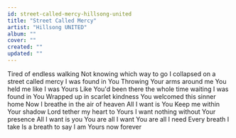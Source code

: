 ```yaml
---
id: street-called-mercy-hillsong-united
title: "Street Called Mercy"
artist: "Hillsong UNITED"
album: ""
cover: ""
created: ""
updated: ""
---
```


Tired of endless walking
Not knowing which way to go
I collapsed on a street called mercy
I was found in You
Throwing Your arms around me
You held me like I was Yours
Like You'd been there the whole time waiting
I was found in You
Wrapped up in scarlet kindness
You welcomed this sinner home
Now I breathe in the air of heaven
All I want is You
Keep me within Your shadow
Lord tether my heart to Yours
I want nothing without Your presence
All I want is you
You are all I want
You are all I need
Every breath I take
Is a breath to say
I am Yours now forever